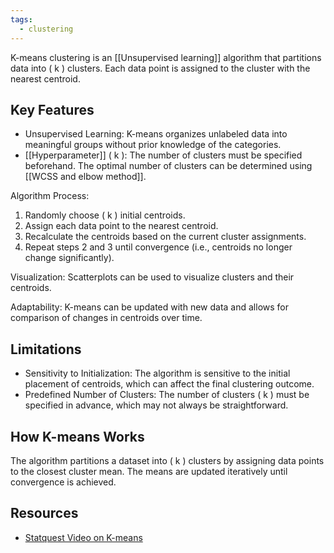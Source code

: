 ```yaml
---
tags:
  - clustering
---
```


K-means clustering is an [[Unsupervised learning]] algorithm that partitions data into \( k \) clusters. Each data point is assigned to the cluster with the nearest centroid.

## Key Features

- Unsupervised Learning: K-means organizes unlabeled data into meaningful groups without prior knowledge of the categories.
- [[Hyperparameter]] \( k \): The number of clusters must be specified beforehand. The optimal number of clusters can be determined using [[WCSS and elbow method]].

Algorithm Process:
  1. Randomly choose \( k \) initial centroids.
  2. Assign each data point to the nearest centroid.
  3. Recalculate the centroids based on the current cluster assignments.
  4. Repeat steps 2 and 3 until convergence (i.e., centroids no longer change significantly).

Visualization: Scatterplots can be used to visualize clusters and their centroids.

Adaptability: K-means can be updated with new data and allows for comparison of changes in centroids over time.

## Limitations

- Sensitivity to Initialization: The algorithm is sensitive to the initial placement of centroids, which can affect the final clustering outcome.
- Predefined Number of Clusters: The number of clusters \( k \) must be specified in advance, which may not always be straightforward.

## How K-means Works

The algorithm partitions a dataset into \( k \) clusters by assigning data points to the closest cluster mean. The means are updated iteratively until convergence is achieved.

## Resources
- [Statquest Video on K-means](https://www.youtube.com/watch?v=4b5d3muPQmA)

